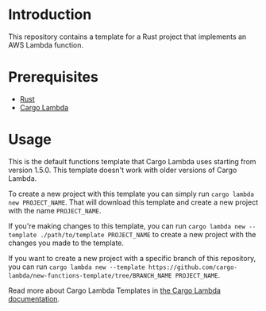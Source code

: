 # Introduction

This repository contains a template for a Rust project that implements an AWS Lambda function.

# Prerequisites

- [Rust](https://www.rust-lang.org/tools/install)
- [Cargo Lambda](https://www.cargo-lambda.info/guide/installation.html)

# Usage

This is the default functions template that Cargo Lambda uses starting from version 1.5.0. This template doesn't work with older versions of Cargo Lambda.

To create a new project with this template you can simply run `cargo lambda new PROJECT_NAME`. That will download this template and create a new project with the name `PROJECT_NAME`.

If you're making changes to this template, you can run `cargo lambda new --template ./path/to/template PROJECT_NAME` to create a new project with the changes you made to the template.

If you want to create a new project with a specific branch of this repository, you can run `cargo lambda new --template https://github.com/cargo-lambda/new-functions-template/tree/BRANCH_NAME PROJECT_NAME`.

Read more about Cargo Lambda Templates in [the Cargo Lambda documentation](https://www.cargo-lambda.info/commands/new.html#templates).
